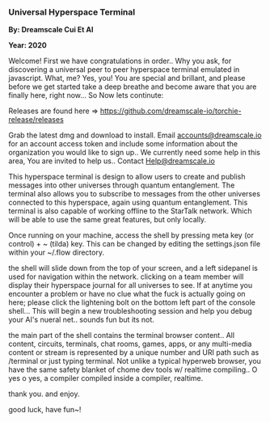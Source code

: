 ### Universal Hyperspace Terminal

**By: Dreamscale Cui Et Al**

**Year: 2020**

Welcome! First we have congratulations in order.. Why you ask, for discovering a universal peer to peer hyperspace terminal emulated in javascript. What, me? Yes, you! You are special and brillant, and please before we get started take a deep breathe and become aware that you are finally here, right now... So Now lets continute:

Releases are found here => https://github.com/dreamscale-io/torchie-release/releases

Grab the latest dmg and download to install. Email accounts@dreamscale.io for an account access token and include some information about the organization you would like to sign up.. We currently need some help in this area, You are invited to help us.. Contact Help@dreamscale.io

This hyperspace terminal is design to allow users to create and publish messages into other universes through quantum entanglement. The terminal also allows  you  to subscribe to messages from  the other universes connected to this hyperspace, again using quantum entanglement. This terminal is also capable of working offline  to the StarTalk network. Which will be able to use the same great  features,   but only locally.

Once running on your machine, access the shell by pressing meta key (or control) + ~ (tilda) key. This can be changed by editing the settings.json file within  your ~/.flow directory.

the shell will  slide   down from the top of your screen, and a left sidepanel is used for navigation within the network. clicking on a team member will display  their hyperspace journal for all universes to see. If at anytime you encounter a  problem or have no  clue what     the fuck is actually going on here;  please click the lightening bolt  on the bottom left part of the console shell... This will   begin a new troubleshooting session and help you debug  your AI's nueral net.. sounds fun but its not.

the main part of the  shell contains the terminal browser content.. All content, circuits, terminals, chat rooms, games, apps, or any multi-media content  or stream is represented by a unique number and   URI path such as /terminal or just typing terminal. Not unlike a typical hyperweb browser, you have the same safety blanket  of chome dev tools w/ realtime compiling.. O yes o yes, a compiler compiled inside a compiler, realtime.

thank you. and  enjoy.

good luck,
have fun~!
